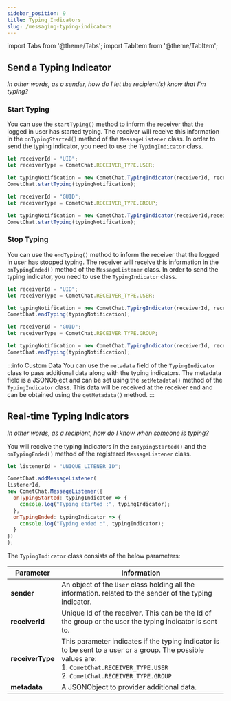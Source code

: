 ```yaml
---
sidebar_position: 9
title: Typing Indicators
slug: /messaging-typing-indicators
---
```

import Tabs from '@theme/Tabs';
import TabItem from '@theme/TabItem';

## Send a Typing Indicator

_In other words, as a sender, how do I let the recipient(s) know that I'm typing?_

### Start Typing

You can use the `startTyping()` method to inform the receiver that the logged in user has started typing. The receiver will receive this information in the `onTypingStarted()` method of the `MessageListener` class. In order to send the typing indicator, you need to use the `TypingIndicator` class.

<Tabs>
<TabItem value="Start Typing (User)" label="Start Typing (User)">

  ```javascript
let receiverId = "UID";
let receiverType = CometChat.RECEIVER_TYPE.USER;

let typingNotification = new CometChat.TypingIndicator(receiverId, receiverType);
CometChat.startTyping(typingNotification);
  ```
</TabItem>
<TabItem value="Start Typing (Group)" label="Start Typing (Group)">

  ```javascript
let receiverId = "GUID";
let receiverType = CometChat.RECEIVER_TYPE.GROUP;

let typingNotification = new CometChat.TypingIndicator(receiverId,receiverType);
CometChat.startTyping(typingNotification);
  ```
</TabItem>
</Tabs>



### Stop Typing

You can use the `endTyping()` method to inform the receiver that the logged in user has stopped typing. The receiver will receive this information in the `onTypingEnded()` method of the `MessageListener` class. In order to send the typing indicator, you need to use the `TypingIndicator` class.

<Tabs>
<TabItem value="Stop Typing (User)" label="Stop Typing (User)">

  ```javascript
let receiverId = "UID";
let receiverType = CometChat.RECEIVER_TYPE.USER;

let typingNotification = new CometChat.TypingIndicator(receiverId, receiverType);
CometChat.endTyping(typingNotification);
  ```
</TabItem>
<TabItem value="Stop Typing (Group)" label="Stop Typing (Group)">

  ```javascript
let receiverId = "GUID";
let receiverType = CometChat.RECEIVER_TYPE.GROUP;

let typingNotification = new CometChat.TypingIndicator(receiverId, receiverType);
CometChat.endTyping(typingNotification);
  ```
</TabItem>
</Tabs>



:::info Custom Data
 You can use the `metadata` field of the `TypingIndicator` class to pass additional data along with the typing indicators. The metadata field is a JSONObject and can be set using the `setMetadata()` method of the `TypingIndicator` class. This data will be received at the receiver end and can be obtained using the `getMetadata()` method.
:::

## Real-time Typing Indicators

_In other words, as a recipient, how do I know when someone is typing?_

You will receive the typing indicators in the `onTypingStarted()` and the `onTypingEnded()` method of the registered `MessageListener` class.

<Tabs>
<TabItem value="Message Listener" label="Message Listener">

  ```javascript
let listenerId = "UNIQUE_LITENER_ID";

CometChat.addMessageListener(
  listenerId,
  new CometChat.MessageListener({
    onTypingStarted: typingIndicator => {
      console.log("Typing started :", typingIndicator);
    },
    onTypingEnded: typingIndicator => {
      console.log("Typing ended :", typingIndicator);
    }
  })
); 
  ```
</TabItem>
</Tabs>


The `TypingIndicator` class consists of the below parameters:

| Parameter | Information | 
| ---- | ---- | 
| **sender** | An object of the `User`  class holding all the information. related to the sender of the typing indicator. | 
| **receiverId** | Unique Id of the receiver. This can be the Id of the group or the user the typing indicator is sent to. | 
| **receiverType** | This parameter indicates if the typing indicator is to be sent to a user or a group. The possible values are:<br/>1. `CometChat.RECEIVER_TYPE.USER`<br/>2. `CometChat.RECEIVER_TYPE.GROUP` | 
| **metadata** | A JSONObject to provider additional data. | 